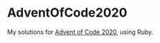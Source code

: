 # AdventOfCode2020
My solutions for [Advent of Code 2020](https://adventofcode.com/2020), using Ruby.
